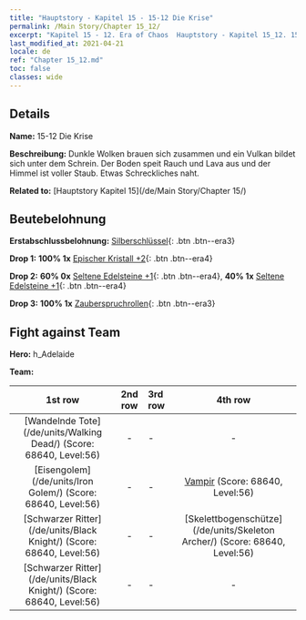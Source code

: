 ```yaml
---
title: "Hauptstory - Kapitel 15 - 15-12 Die Krise"
permalink: /Main Story/Chapter 15_12/
excerpt: "Kapitel 15 - 12. Era of Chaos  Hauptstory - Kapitel 15_12. 15-12 Die Krise"
last_modified_at: 2021-04-21
locale: de
ref: "Chapter 15_12.md"
toc: false
classes: wide
---
```


## Details

 **Name:** 15-12 Die Krise

 **Beschreibung:** Dunkle Wolken brauen sich zusammen und ein Vulkan bildet sich unter dem Schrein. Der Boden speit Rauch und Lava aus und der Himmel ist voller Staub. Etwas Schreckliches naht.

 **Related to:** [Hauptstory Kapitel 15](/de/Main Story/Chapter 15/)

## Beutebelohnung

 **Erstabschlussbelohnung:** [Silberschlüssel](/de/Items/con_693/){: .btn .btn--era3}

 **Drop 1:** **100% 1x** [Epischer Kristall +2](/de/Items/mat_52/){: .btn .btn--era4}

 **Drop 2:** **60% 0x** [Seltene Edelsteine +1](/de/Items/mat_44/){: .btn .btn--era4}, **40% 1x** [Seltene Edelsteine +1](/de/Items/mat_44/){: .btn .btn--era4}

 **Drop 3:** **100% 1x** [Zauberspruchrollen](/de/Items/con_694/){: .btn .btn--era3}


## Fight against Team
 **Hero:** h_Adelaide

 **Team:**


  | 1st row | 2nd row | 3rd row | 4th row |
  |:----:|:----:|:----|:----:|
  | [Wandelnde Tote](/de/units/Walking Dead/) (Score: 68640, Level:56)  | - | - | - |
  | [Eisengolem](/de/units/Iron Golem/) (Score: 68640, Level:56)  | - | - | [Vampir](/de/units/Vampire/) (Score: 68640, Level:56)  |
  | [Schwarzer Ritter](/de/units/Black Knight/) (Score: 68640, Level:56)  | - | - | [Skelettbogenschütze](/de/units/Skeleton Archer/) (Score: 68640, Level:56)  |
  | [Schwarzer Ritter](/de/units/Black Knight/) (Score: 68640, Level:56)  | - | - | - |


